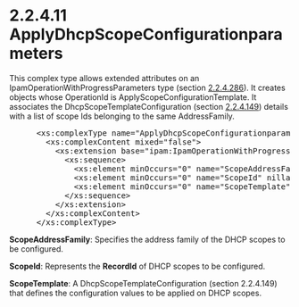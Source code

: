 <html dir="LTR" xmlns:mshelp="http://msdn.microsoft.com/mshelp" xmlns:ddue="http://ddue.schemas.microsoft.com/authoring/2003/5" xmlns:xlink="http://www.w3.org/1999/xlink" xmlns:tool="http://www.microsoft.com/tooltip">
 <body>
 <div id="header">
 <h1 class="heading">2.2.4.11 ApplyDhcpScopeConfigurationparameters</h1>
 </div>
 <div id="mainSection">
 <div id="mainBody">
 <div id="allHistory" class="saveHistory"></div>
 <div id="sectionSection0" class="section" name="collapseableSection">
 

<p>This complex type allows extended attributes on an
IpamOperationWithProgressParameters type (section <a href="99fc6063-33f2-47ef-8db7-91d89369e3dc.md">2.2.4.286</a>). It creates
objects whose OperationId is ApplyScopeConfigurationTemplate. It associates the
DhcpScopeTemplateConfiguration (section <a href="a7823bce-e14c-4eb3-bf98-f74d6a5ce66b.md">2.2.4.149</a>) details with a
list of scope Ids belonging to the same AddressFamily.</p>

<dl>
<dd>
<div><pre> &lt;xs:complexType name=&quot;ApplyDhcpScopeConfigurationparameters&quot;&gt;
   &lt;xs:complexContent mixed=&quot;false&quot;&gt;
     &lt;xs:extension base=&quot;ipam:IpamOperationWithProgressParameters&quot;&gt;
       &lt;xs:sequence&gt;
         &lt;xs:element minOccurs=&quot;0&quot; name=&quot;ScopeAddressFamily&quot; type=&quot;syssock:AddressFamily&quot; /&gt;
         &lt;xs:element minOccurs=&quot;0&quot; name=&quot;ScopeId&quot; nillable=&quot;true&quot; type=&quot;serarr:ArrayOflong&quot; /&gt;
         &lt;xs:element minOccurs=&quot;0&quot; name=&quot;ScopeTemplate&quot; nillable=&quot;true&quot; type=&quot;ipam:DhcpScopeTemplateConfiguration&quot; /&gt;
       &lt;/xs:sequence&gt;
     &lt;/xs:extension&gt;
   &lt;/xs:complexContent&gt;
 &lt;/xs:complexType&gt;
</pre></div>
</dd></dl>

<p><b>ScopeAddressFamily</b>: Specifies the address
family of the DHCP scopes to be configured.</p>

<p><b>ScopeId</b>: Represents the <b>RecordId</b> of
DHCP scopes to be configured.</p>

<p><b>ScopeTemplate</b>: A
DhcpScopeTemplateConfiguration (section 2.2.4.149) that defines the
configuration values to be applied on DHCP scopes.</p>


 </div>
 </div>
 </div>
 </body>
</html>
